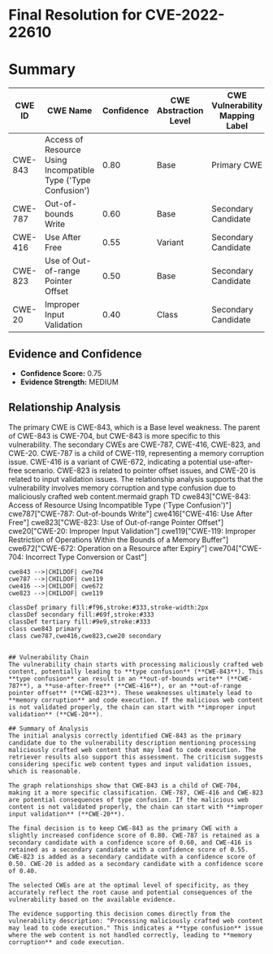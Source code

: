 # Final Resolution for CVE-2022-22610

# Summary
| CWE ID | CWE Name | Confidence | CWE Abstraction Level | CWE Vulnerability Mapping Label | CWE-Vulnerability Mapping Notes |
|---|---|---|---|---|---|
| CWE-843 | Access of Resource Using Incompatible Type ('Type Confusion') | 0.80 | Base | Primary CWE | Allowed |
| CWE-787 | Out-of-bounds Write | 0.60 | Base | Secondary Candidate | Allowed |
| CWE-416 | Use After Free | 0.55 | Variant | Secondary Candidate | Allowed |
| CWE-823 | Use of Out-of-range Pointer Offset | 0.50 | Base | Secondary Candidate | Allowed |
| CWE-20  | Improper Input Validation | 0.40 | Class | Secondary Candidate | Allowed-with-Review |

## Evidence and Confidence

*   **Confidence Score:** 0.75
*   **Evidence Strength:** MEDIUM

## Relationship Analysis
The primary CWE is CWE-843, which is a Base level weakness. The parent of CWE-843 is CWE-704, but CWE-843 is more specific to this vulnerability. The secondary CWEs are CWE-787, CWE-416, CWE-823, and CWE-20. CWE-787 is a child of CWE-119, representing a memory corruption issue. CWE-416 is a variant of CWE-672, indicating a potential use-after-free scenario. CWE-823 is related to pointer offset issues, and CWE-20 is related to input validation issues. The relationship analysis supports that the vulnerability involves memory corruption and type confusion due to maliciously crafted web content.mermaid
graph TD
    cwe843["CWE-843: Access of Resource Using Incompatible Type ('Type Confusion')"]
    cwe787["CWE-787: Out-of-bounds Write"]
    cwe416["CWE-416: Use After Free"]
    cwe823["CWE-823: Use of Out-of-range Pointer Offset"]
    cwe20["CWE-20: Improper Input Validation"]
    cwe119["CWE-119: Improper Restriction of Operations Within the Bounds of a Memory Buffer"]
    cwe672["CWE-672: Operation on a Resource after Expiry"]
    cwe704["CWE-704: Incorrect Type Conversion or Cast"]
    
    cwe843 -->|CHILDOF| cwe704
    cwe787 -->|CHILDOF| cwe119
    cwe416 -->|CHILDOF| cwe672
    cwe823 -->|CHILDOF| cwe119
    
    classDef primary fill:#f96,stroke:#333,stroke-width:2px
    classDef secondary fill:#69f,stroke:#333
    classDef tertiary fill:#9e9,stroke:#333
    class cwe843 primary
    class cwe787,cwe416,cwe823,cwe20 secondary
```

## Vulnerability Chain
The vulnerability chain starts with processing maliciously crafted web content, potentially leading to **type confusion** (**CWE-843**). This **type confusion** can result in an **out-of-bounds write** (**CWE-787**), a **use-after-free** (**CWE-416**), or an **out-of-range pointer offset** (**CWE-823**). These weaknesses ultimately lead to **memory corruption** and code execution. If the malicious web content is not validated properly, the chain can start with **improper input validation** (**CWE-20**).

## Summary of Analysis
The initial analysis correctly identified CWE-843 as the primary candidate due to the vulnerability description mentioning processing maliciously crafted web content that may lead to code execution. The retriever results also support this assessment. The criticism suggests considering specific web content types and input validation issues, which is reasonable.

The graph relationships show that CWE-843 is a child of CWE-704, making it a more specific classification. CWE-787, CWE-416 and CWE-823 are potential consequences of type confusion. If the malicious web content is not validated properly, the chain can start with **improper input validation** (**CWE-20**).

The final decision is to keep CWE-843 as the primary CWE with a slightly increased confidence score of 0.80. CWE-787 is retained as a secondary candidate with a confidence score of 0.60, and CWE-416 is retained as a secondary candidate with a confidence score of 0.55. CWE-823 is added as a secondary candidate with a confidence score of 0.50. CWE-20 is added as a secondary candidate with a confidence score of 0.40.

The selected CWEs are at the optimal level of specificity, as they accurately reflect the root cause and potential consequences of the vulnerability based on the available evidence.

The evidence supporting this decision comes directly from the vulnerability description: "Processing maliciously crafted web content may lead to code execution." This indicates a **type confusion** issue where the web content is not handled correctly, leading to **memory corruption** and code execution.
```